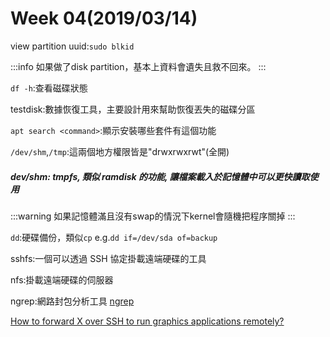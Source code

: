 # Week 04(2019/03/14) 
view partition uuid:`sudo blkid`

:::info
如果做了disk partition，基本上資料會遺失且救不回來。
:::

`df -h`:查看磁碟狀態 

testdisk:數據恢復工具，主要設計用來幫助恢復丟失的磁碟分區

`apt search <command>`:顯示安裝哪些套件有這個功能

`/dev/shm`,`/tmp`:這兩個地方權限皆是"drwxrwxrwt"(全開)

##### dev/shm: tmpfs, 類似 ramdisk 的功能, 讓檔案載入於記憶體中可以更快讀取使用

:::warning
如果記憶體滿且沒有swap的情況下kernel會隨機把程序關掉
:::

`dd`:硬碟備份，類似`cp` e.g.`dd if=/dev/sda of=backup`

sshfs:一個可以透過 SSH 協定掛載遠端硬碟的工具

nfs:掛載遠端硬碟的伺服器

ngrep:網路封包分析工具 [ngrep](https://blog.gtwang.org/linux/linux-ngrep-network-packet-analyzer/)

[How to forward X over SSH to run graphics applications remotely?](https://unix.stackexchange.com/questions/12755/how-to-forward-x-over-ssh-to-run-graphics-applications-remotely)